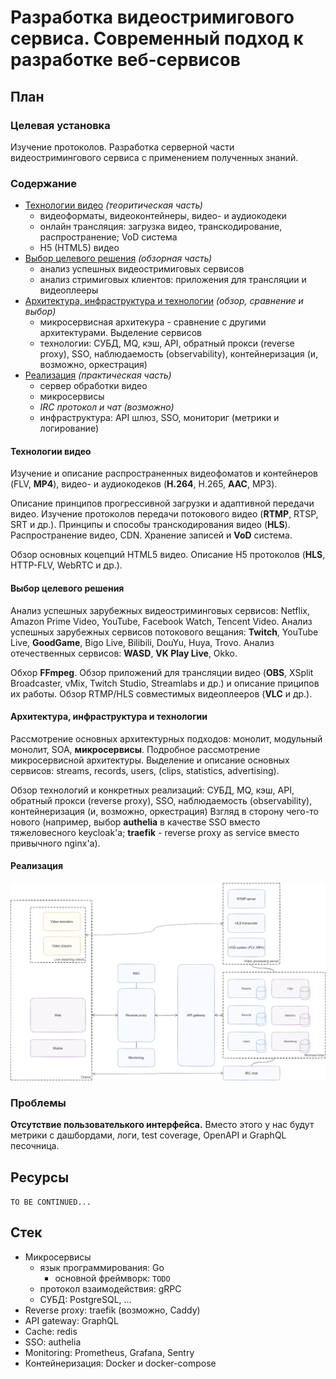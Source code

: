 # Разработка видеостримигового сервиса. Современный подход к разработке веб-сервисов

## План

### Целевая установка

Изучение протоколов.
Разработка серверной части видеостримингового сервиса с применением полученных знаний.

### Содержание

- [Технологии видео](#технологии-видео) _(теоритическая часть)_
    - видеоформаты, видеоконтейнеры, видео- и аудиокодеки
    - онлайн трансляция: загрузка видео, транскодирование, распространение; VoD система
    - H5 (HTML5) видео
- [Выбор целевого решения](#выбор-целевого-решения) _(обзорная часть)_
    - анализ успешных видеостримиговых сервисов
    - анализ стримиговых клиентов: приложения для трансляции и видеоплееры
- [Архитектура, инфраструктура и технологии](#архитектура-инфраструктура-и-технологии) _(обзор, сравнение и выбор)_
    - микросервисная архитекура - сравнение с другими архитектурами. Выделение сервисов
    - технологии: СУБД, MQ, кэш, API, обратный прокси (reverse proxy), SSO, наблюдаемость (observability), контейнеризация (и, возможно, оркестрация)
- [Реализация](#реализация) _(практическая часть)_
    - сервер обработки видео
    - микросервисы
    - _IRC протокол и чат (возможно)_
    - инфраструктура: API шлюз, SSO, мониториг (метрики и логирование)

#### Технологии видео

Изучение и описание распространенных видеофоматов и контейнеров (FLV, **MP4**), видео- и аудиокодеков (**H.264**, H.265, **AAC**, MP3).

Описание принципов прогрессивной загрузки и адаптивной передачи видео. 
Изучение протоколов передачи потокового видео (**RTMP**, RTSP, SRT и др.). 
Принципы и способы транскодирования видео (**HLS**). 
Распространение видео, CDN. Хранение записей и **VoD** система.

Обзор основных коцепций HTML5 видео. 
Описание H5 протоколов (**HLS**, HTTP-FLV, WebRTC и др.).

#### Выбор целевого решения

Анализ успешных зарубежных видеостриминговых сервисов: Netflix, Amazon Prime Video, YouTube, Facebook Watch, Tencent Video.
Анализ успешных зарубежных сервисов потокового вещания: **Twitch**, YouTube Live, **GoodGame**, Bigo Live, Bilibili, DouYu, Huya, Trovo.
Анализ отечественных сервисов: **WASD**, **VK Play Live**, Okko.

Обхор **FFmpeg**. Обзор приложений для трансляции видео (**OBS**, XSplit Broadcaster, vMix, Twitch Studio, Streamlabs и др.) и описание приципов их работы. 
Обзор RTMP/HLS совместимых видеоплееров (**VLC** и др.).

#### Архитектура, инфраструктура и технологии

Рассмотрение основных архитектурных подходов: монолит, модульный монолит, SOA, **микросервисы**. Подробное рассмотрение микросервисной архитектуры. Выделение и описание основных сервисов: streams, records, users, (clips, statistics, advertising).

Обзор технологий и конкретных реализаций: СУБД, MQ, кэш, API, обратный прокси (reverse proxy), SSO, наблюдаемость (observability), контейнеризация (и, возможно, оркестрация) 
Взгляд в сторону чего-то нового (например, выбор **authelia** в качестве SSO вместо тяжеловесного keycloak'а; **traefik** - reverse proxy as service вместо привычного nginx'а).

#### Реализация

<img src="../assets/images/design-overview.png" width="800"/>

### Проблемы

**Отсутствие пользователького интерфейса.** Вместо этого у нас будут метрики с дашбордами, логи, test coverage, OpenAPI и GraphQL песочница.

## Ресурсы

`TO BE CONTINUED...`

## Стек

- Микросервисы
    - язык программирования: Go
        - основной фреймворк: `TODO`
    - протокол взаимодействия: gRPC
    - СУБД: PostgreSQL, ...
- Reverse proxy: traefik (возможно, Caddy)
- API gateway: GraphQL
- Cache: redis
- SSO: authelia
- Monitoring: Prometheus, Grafana, Sentry
- Контейнеризация: Docker и docker-compose

